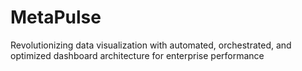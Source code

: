 # MetaPulse
Revolutionizing data visualization with automated, orchestrated, and optimized dashboard architecture for enterprise performance
